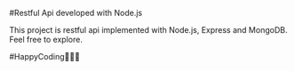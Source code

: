 #Restful Api developed with Node.js

This project is restful api implemented with Node.js, Express and MongoDB. Feel free to explore.

#HappyCoding👨🏾‍💻
